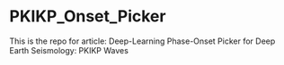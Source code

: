 # PKIKP_Onset_Picker
This is the repo for article: Deep-Learning Phase-Onset Picker for Deep Earth Seismology: PKIKP Waves
